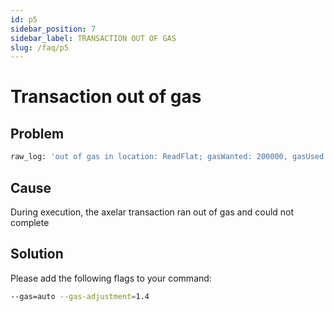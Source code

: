 ```yaml
---
id: p5
sidebar_position: 7
sidebar_label: TRANSACTION OUT OF GAS
slug: /faq/p5
---
```


# Transaction out of gas

## Problem 
```bash
raw_log: 'out of gas in location: ReadFlat; gasWanted: 200000, gasUsed: 200568: outof gas'
```

## Cause
During execution, the axelar transaction ran out of gas and could not complete

## Solution
Please add the following flags to your command:
```bash
--gas=auto --gas-adjustment=1.4
```
